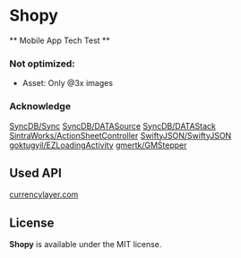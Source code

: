 # Shopy
** Mobile App Tech Test **

### Not optimized:
* Asset: Only @3x images

### Acknowledge

[SyncDB/Sync](https://github.com/SyncDB/Sync)
[SyncDB/DATASource](https://github.com/SyncDB/DATASource)
[SyncDB/DATAStack](https://github.com/SyncDB/DATAStack)
[SintraWorks/ActionSheetController](https://github.com/SintraWorks/ActionSheetController)
[SwiftyJSON/SwiftyJSON](https://github.com/SwiftyJSON/SwiftyJSON)
[goktugyil/EZLoadingActivity](https://github.com/goktugyil/EZLoadingActivity)
[gmertk/GMStepper](https://github.com/gmertk/GMStepper)

## Used API

[currencylayer.com](https://currencylayer.com)

## License

**Shopy** is available under the MIT license.
